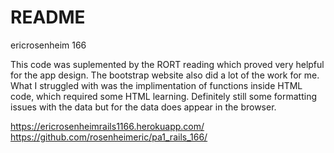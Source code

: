 # README

ericrosenheim 166

This code was suplemented by the RORT reading which proved very helpful for the app design. The bootstrap website also did a lot of the work for me. 
What I struggled with was the implimentation of functions inside HTML code, which required some HTML learning. Definitely still some formatting issues with the data but for the data does appear in the browser.

https://ericrosenheimrails1166.herokuapp.com/
https://github.com/rosenheimeric/pa1_rails_166/

